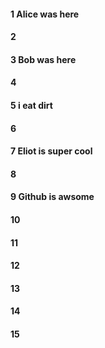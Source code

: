 #### 1 Alice was here
#### 2
#### 3 Bob was here
#### 4
#### 5 i eat dirt
#### 6
#### 7 Eliot is super cool
#### 8
#### 9 Github is awsome
#### 10
#### 11
#### 12
#### 13
#### 14
#### 15
